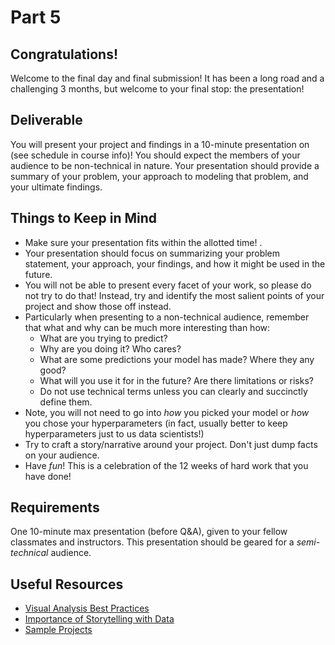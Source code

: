 # Part 5

## Congratulations!

Welcome to the final day and final submission! It has been a long road and a challenging 3 months, but welcome to your final stop: the presentation!

## Deliverable

You will present your project and findings in a 10-minute presentation on (see schedule in course info)! You should expect the members of your audience to be non-technical in nature. Your presentation should provide a summary of your problem, your approach to modeling that problem, and your ultimate findings. 

## Things to Keep in Mind

- Make sure your presentation fits within the allotted time!  .
- Your presentation should focus on summarizing your problem statement, your approach, your findings, and how it might be used in the future.
- You will not be able to present every facet of your work, so please do not try to do that! Instead, try and identify the most salient points of your project and show those off instead.
- Particularly when presenting to a non-technical audience, remember that what and why can be much more interesting than how:
  - What are you trying to predict?
  - Why are you doing it?  Who cares?
  - What are some predictions your model has made?  Where they any good?
  - What will you use it for in the future?  Are there limitations or risks?
  - Do not use technical terms unless you can clearly and succinctly define them.
- Note, you will not need to go into _how_ you picked your model or _how_ you chose your hyperparameters (in fact, usually better to keep hyperparameters just to us data scientists!)
- Try to craft a story/narrative around your project.  Don't just dump facts on your audience.
- Have _fun_! This is a celebration of the 12 weeks of hard work that you have done!

## Requirements

One 10-minute max presentation (before Q&A), given to your fellow classmates and instructors.  This presentation should be geared for a *semi-technical* audience.

## Useful Resources

- [Visual Analysis Best Practices](https://drive.google.com/file/d/0Bx2SHQGVqWasWUpNX28yMTVuS1U/view)
- [Importance of Storytelling with Data](https://drive.google.com/file/d/0Bx2SHQGVqWasTmhYM1FHX3JfNEU/view)
- [Sample Projects](https://gallery.generalassemb.ly/DS?metro=)
